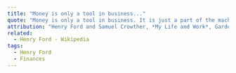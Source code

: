 ```yaml
---
title: "Money is only a tool in business..."
quote: "Money is only a tool in business. It is just a part of the machinery. You might as well borrow 100,000 lathes as $100,000 if the trouble is inside your business. More lathes will not cure it; neither will more money. Only heavier doses of brains and thought and wise courage can cure. A business that misuses what it has will continue to misuse what it can get."
attribution: "Henry Ford and Samuel Crowther, *My Life and Work*, Garden City Publishing Company, Inc., (1922), p. 157"
related:
  - Henry Ford - Wikipedia
tags:
  - Henry Ford
  - Finances
---
```


